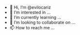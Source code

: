 - 👋 Hi, I’m @evilocariz
- 👀 I’m interested in ...
- 🌱 I’m currently learning ...
- 💞️ I’m looking to collaborate on ...
- 📫 How to reach me ...

<!---
evilocariz/evilocariz is a ✨ special ✨ repository because its `README.md` (this file) appears on your GitHub profile.
You can click the Preview link to take a look at your changes.
--->
